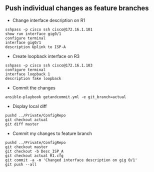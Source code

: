 ## Push individual changes as feature branches

* Change interface description on R1
```
sshpass -p cisco ssh cisco@172.16.1.101
show run interface gig0/1
configure terminal
interface gig0/1
description Uplink to ISP-A
```
* Create loopback interface on R3
```
sshpass -p cisco ssh cisco@172.16.1.103
configure terminal
interface loopback 1
description fake loopback
```
* Commit the changes
```
ansible-playbook getandcommit.yml -e git_branch=actual
```
* Display local diff
```
pushd ../Private/ConfigRepo
git checkout actual
git diff master
```
* Commit my changes to feature branch
```
pushd ../Private/ConfigRepo
git checkout master
git checkout -b Desc_ISP_A
git checkout actual R1.cfg
git commit -a -m 'Changed interface description on gig 0/1'
git push --all
```
